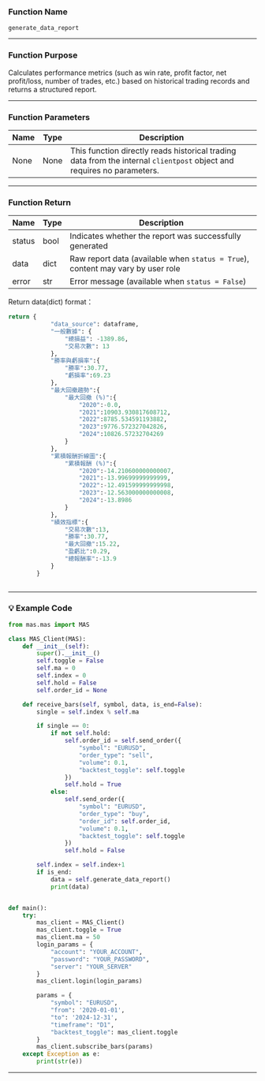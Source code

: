 ### Function Name

`generate_data_report`

---

### Function Purpose

Calculates performance metrics (such as win rate, profit factor, net profit/loss, number of trades, etc.) based on historical trading records and returns a structured report.

---

### Function Parameters

| Name | Type | Description |
|------|------|-------------|
| None | None | This function directly reads historical trading data from the internal `clientpost` object and requires no parameters. |

---

### Function Return 

| Name    | Type  | Description                                                                 |
|---------|-------|-----------------------------------------------------------------------------|
| status  | bool  | Indicates whether the report was successfully generated                     |
| data    | dict  | Raw report data (available when `status = True`), content may vary by user role |
| error   | str   | Error message (available when `status = False`)                             |

Return data(dict) format：

```python
return {
            "data_source": dataframe,
            "一般數據": {
                "總損益": -1389.86,
                "交易次數": 13
            },
            "勝率與虧損率":{
                "勝率":30.77,
                "虧損率":69.23
            },
            "最大回撤趨勢":{
                "最大回撤 (%)":{
                    "2020":-0.0,
                    "2021":10903.930817608712,
                    "2022":8785.534591193882,
                    "2023":9776.572327042826,
                    "2024":10826.57232704269
                }
            },
            "累積報酬折線圖":{
                "累積報酬 (%)":{
                    "2020":-14.210600000000007,
                    "2021":-13.99699999999999,
                    "2022":-12.491599999999998,
                    "2023":-12.563000000000008,
                    "2024":-13.8986
                }
            },
            "績效指標":{
                "交易次數":13,
                "勝率":30.77,
                "最大回撤":15.22,
                "盈虧比":0.29,
                "總報酬率":-13.9
            }
        }
        
```
---

### 💡 Example Code

```python
from mas.mas import MAS

class MAS_Client(MAS):
    def __init__(self):
        super().__init__()
        self.toggle = False
        self.ma = 0
        self.index = 0
        self.hold = False
        self.order_id = None

    def receive_bars(self, symbol, data, is_end=False):
        single = self.index % self.ma

        if single == 0:
            if not self.hold:
                self.order_id = self.send_order({
                    "symbol": "EURUSD",
                    "order_type": "sell",
                    "volume": 0.1,
                    "backtest_toggle": self.toggle
                })
                self.hold = True
            else:
                self.send_order({
                    "symbol": "EURUSD",
                    "order_type": "buy",
                    "order_id": self.order_id,
                    "volume": 0.1,
                    "backtest_toggle": self.toggle
                })
                self.hold = False

        self.index = self.index+1
        if is_end:
            data = self.generate_data_report()
            print(data)


def main():
    try:
        mas_client = MAS_Client()
        mas_client.toggle = True
        mas_client.ma = 50
        login_params = {
            "account": "YOUR_ACCOUNT",
            "password": "YOUR_PASSWORD",
            "server": "YOUR_SERVER"
        }
        mas_client.login(login_params)

        params = {
            "symbol": "EURUSD",
            "from": '2020-01-01',
            "to": '2024-12-31',
            "timeframe": "D1",
            "backtest_toggle": mas_client.toggle
        }
        mas_client.subscribe_bars(params)
    except Exception as e:
        print(str(e))
```
---